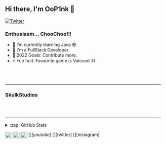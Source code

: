 ## Hi there, I'm OoP1nk 👋

[![Twitter](https://img.shields.io/twitter/follow/oo_p1nk?color=1DA1F2&logo=twitter&style=for-the-badge)](https://twitter.com/intent/follow?original_referer=https%3A%2F%2Fgithub.com%2FShmexyPink&screen_name=ShmexyPink)

### Enthusiasm...  ChooChoo!!!

- 🌱 I’m currently learning Java 😎
- 👯 I'm a FullStack Developer
- 🥅 2022 Goals: Contribute more.
- ⚡ Fun fact: Favourite game is Valorant :D

<br />
<br />

---
### SkulkStudios

<br />
<br />

---

<details>
  <summary>:zap: GitHub Stats</summary>

  ![OoP1nk's GitHub stats](https://github-readme-stats.vercel.app/api?username=OoP1nk&show_icons=true&theme=radical)

</details>

[<img align="left" alt="codeSTACKr | YouTube" width="22px" src="https://cdn.jsdelivr.net/npm/simple-icons@v3/icons/youtube.svg" />][youtube]
[<img align="left" alt="codeSTACKr | Twitter" width="22px" src="https://cdn.jsdelivr.net/npm/simple-icons@v3/icons/twitter.svg" />][twitter]
[<img align="left" alt="codeSTACKr | Instagram" width="22px" src="https://cdn.jsdelivr.net/npm/simple-icons@v3/icons/instagram.svg" />][instagram]
